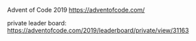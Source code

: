 Advent of Code 2019
https://adventofcode.com/


private leader board:
https://adventofcode.com/2019/leaderboard/private/view/31163
